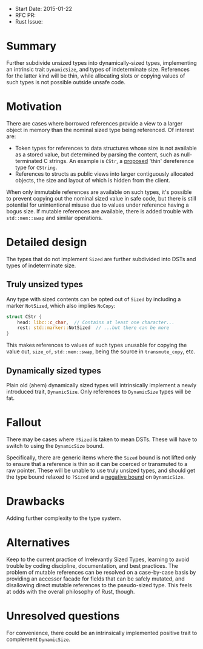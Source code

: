- Start Date: 2015-01-22
- RFC PR:
- Rust Issue:

# Summary

Further subdivide unsized types into dynamically-sized types, implementing
an intrinsic trait `DynamicSize`, and types of indeterminate size. References
for the latter kind will be thin, while allocating slots or copying values
of such types is not possible outside unsafe code.

# Motivation

There are cases where borrowed references provide a view to a larger object
in memory than the nominal sized type being referenced. Of interest are:

- Token types for references to data structures whose size is not available as
  a stored value, but determined by parsing the content, such as
  null-terminated C strings. An example is `CStr`, a
  [proposed](https://github.com/rust-lang/rfcs/pull/592) 'thin' dereference
  type for `CString`.
- References to structs as public views into larger contiguously allocated
  objects, the size and layout of which is hidden from the client.

When only immutable references are available on such types, it's possible
to prevent copying out the nominal sized value in safe code, but there is
still potential for unintentional misuse due to values under reference having
a bogus size.
If mutable references are available, there is added trouble with
`std::mem::swap` and similar operations.

# Detailed design

The types that do not implement `Sized` are further subdivided into DSTs
and types of indeterminate size.

## Truly unsized types

Any type with sized contents can be opted out of `Sized` by including
a marker `NotSized`, which also implies `NoCopy`:
```rust
struct CStr {
    head: libc::c_char,  // Contains at least one character...
    rest: std::marker::NotSized  // ...but there can be more
}
```

This makes references to values of such types unusable for copying
the value out, `size_of`, `std::mem::swap`, being the source in
`transmute_copy`, etc.

## Dynamically sized types

Plain old (ahem) dynamically sized types will intrinsically implement
a newly introduced trait, `DynamicSize`. Only references to `DynamicSize`
types will be fat.

# Fallout

There may be cases where `!Sized` is taken to mean DSTs. These will have to
switch to using the `DynamicSize` bound.

Specifically, there are generic items where the `Sized` bound is not
lifted only to ensure that a reference is thin so it can be coerced or
transmuted to a raw pointer. These will be unable to use truly unsized types,
and should get the type bound relaxed to `?Sized` and a
[negative bound](https://github.com/rust-lang/rfcs/pull/586)
on `DynamicSize`.

# Drawbacks

Adding further complexity to the type system.

# Alternatives

Keep to the current practice of Irrelevantly Sized Types, learning to avoid
trouble by coding discipline, documentation, and best practices. The problem
of mutable references can be resolved on a case-by-case basis by providing
an accessor facade for fields that can be safely mutated, and disallowing
direct mutable references to the pseudo-sized type. This feels at odds
with the overall philosophy of Rust, though.

# Unresolved questions

For convenience, there could be an intrinsically implemented positive trait
to complement `DynamicSize`.
